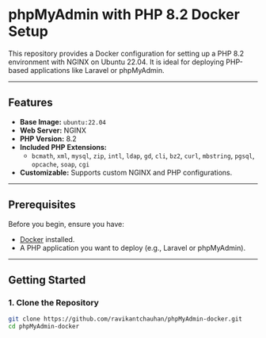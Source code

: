 # phpMyAdmin with PHP 8.2 Docker Setup

This repository provides a Docker configuration for setting up a PHP 8.2 environment with NGINX on Ubuntu 22.04. It is ideal for deploying PHP-based applications like Laravel or phpMyAdmin.

---

## Features

- **Base Image:** `ubuntu:22.04`
- **Web Server:** NGINX
- **PHP Version:** 8.2
- **Included PHP Extensions:**
  - `bcmath`, `xml`, `mysql`, `zip`, `intl`, `ldap`, `gd`, `cli`, `bz2`, `curl`, `mbstring`, `pgsql`, `opcache`, `soap`, `cgi`
- **Customizable:** Supports custom NGINX and PHP configurations.

---

## Prerequisites

Before you begin, ensure you have:

- [Docker](https://www.docker.com/) installed.
- A PHP application you want to deploy (e.g., Laravel or phpMyAdmin).

---

## Getting Started

### 1. Clone the Repository

```bash
git clone https://github.com/ravikantchauhan/phpMyAdmin-docker.git
cd phpMyAdmin-docker
